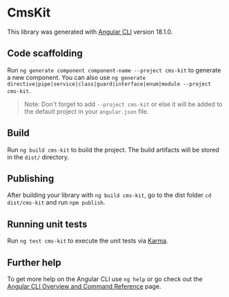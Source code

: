 # CmsKit

This library was generated with [Angular CLI](https://github.com/angular/angular-cli) version 18.1.0.

## Code scaffolding

Run `ng generate component component-name --project cms-kit` to generate a new component. You can also use `ng generate directive|pipe|service|class|guard|interface|enum|module --project cms-kit`.
> Note: Don't forget to add `--project cms-kit` or else it will be added to the default project in your `angular.json` file. 

## Build

Run `ng build cms-kit` to build the project. The build artifacts will be stored in the `dist/` directory.

## Publishing

After building your library with `ng build cms-kit`, go to the dist folder `cd dist/cms-kit` and run `npm publish`.

## Running unit tests

Run `ng test cms-kit` to execute the unit tests via [Karma](https://karma-runner.github.io).

## Further help

To get more help on the Angular CLI use `ng help` or go check out the [Angular CLI Overview and Command Reference](https://angular.dev/tools/cli) page.
